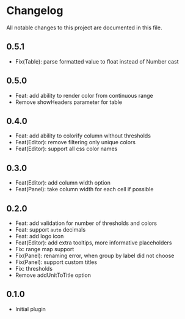 # Changelog

All notable changes to this project are documented in this file.

## 0.5.1

- Fix(Table): parse formatted value to float instead of Number cast

## 0.5.0

- Feat: add ability to render color from continuous range
- Remove showHeaders parameter for table

## 0.4.0

- Feat: add ability to colorify column without thresholds
- Feat(Editor): remove filtering only unique colors
- Feat(Editor): support all css color names

## 0.3.0

- Feat(Editor): add column width option
- Feat(Panel): take column width for each cell if possible

## 0.2.0

-   Feat: add validation for number of thresholds and colors
-   Feat: support `auto` decimals
-   Feat: add logo icon
-   Feat(Editor): add extra tooltips, more informative placeholders
-   Fix: range map support
-   Fix(Panel): renaming error, when group by label did not choose
-   Fix(Panel): support custom titles
-   Fix: thresholds
-   Remove addUnitToTitle option

## 0.1.0

-   Initial plugin
